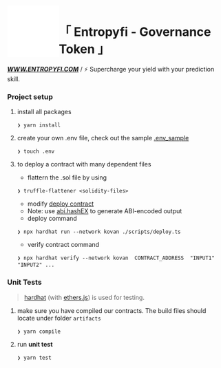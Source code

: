 <!--
 * @Author: Zitian(Daniel) Tong
 * @Date: 2021-07-13 00:31:57
 * @LastEditTime: 2021-07-13 22:54:25
 * @LastEditors: Zitian(Daniel) Tong
 * @Description: 
 * @FilePath: /entropy-governance/README.md
-->
<a href="https://www.entropyfi.com" target="_blank">
    <img alt="entropyfi" src="https://raw.githubusercontent.com/entropyfi/entropy-resource/master/Entropyfi.svg" width="120px" height=:"120px" align="left">
</a>

<div align="left">

# 「 Entropyfi -  Governance Token 」

**_<a href="https://www.entropyfi.com/">WWW.ENTROPYFI.COM</a>_** / ⚡️ Supercharge your yield with your prediction skill.

</div>


### Project setup
1. install all packages

   ```shell
   ❯ yarn install
   ```

2. create your own .env file, check out the sample [.env_sample](.env_sample)

   ```shell
   ❯ touch .env
   ```

3. to deploy a contract with many dependent files
   - flattern the .sol file by using
   ```shell
   ❯ truffle-flattener <solidity-files>
   ```
   - modify [deploy contract](./migrations/2_deploy_contracts.js)
   - Note: use [abi.hashEX](https://abi.hashex.org/#) to generate ABI-encoded output
   - deploy command
   ```shell
   ❯ npx hardhat run --network kovan ./scripts/deploy.ts
   ```
   - verify contract command
   ```shell
   ❯ npx hardhat verify --network kovan  CONTRACT_ADDRESS  "INPUT1" "INPUT2" ...
   ```

### Unit Tests
> [hardhat](https://hardhat.org/) (with [ethers.js](https://github.com/ethers-io/ethers.js/)) is used for testing.

1. make sure you have compiled our contracts. The build files should locate under folder `artifacts`
   ```shell
   ❯ yarn compile
   ```
2. run **unit test**
   ```shell
   ❯ yarn test
   ```
